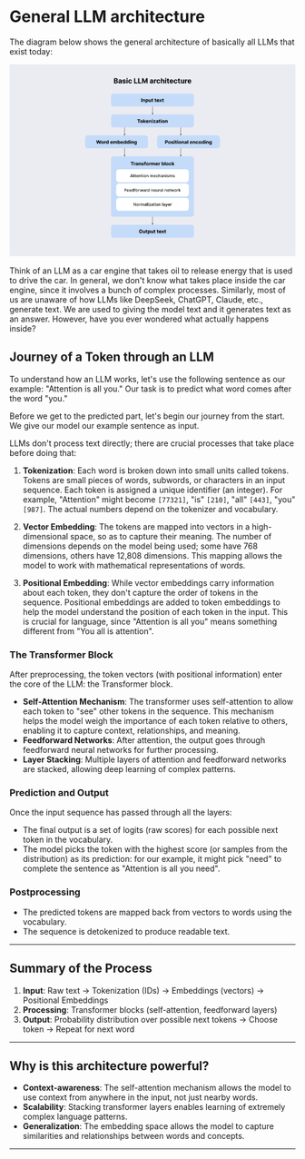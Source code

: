 # General LLM architecture
The diagram below shows the general architecture of basically all LLMs that exist today:

![Output examples](https://raw.githubusercontent.com/Cohegen/deepseek-from-scratch/main/deepseek_assets/Basic-LLM-architecture.webp)

Think of an LLM as a car engine that takes oil to release energy that is used to drive the car.
In general, we don't know what takes place inside the car engine, since it involves a bunch of complex processes. Similarly, most of us are unaware of how LLMs like DeepSeek, ChatGPT, Claude, etc., generate text. We are used to giving the model text and it generates text as an answer. However, have you ever wondered what actually happens inside?

## Journey of a Token through an LLM
To understand how an LLM works, let's use the following sentence as our example: "Attention is all you."
Our task is to predict what word comes after the word "you."

Before we get to the predicted part, let's begin our journey from the start. We give our model our example sentence as input.

LLMs don't process text directly; there are crucial processes that take place before doing that:

1. **Tokenization**: Each word is broken down into small units called tokens. Tokens are small pieces of words, subwords, or characters in an input sequence. Each token is assigned a unique identifier (an integer). For example, "Attention" might become `[77321]`, "is" `[210]`, "all" `[443]`, "you" `[987]`. The actual numbers depend on the tokenizer and vocabulary.

2. **Vector Embedding**: The tokens are mapped into vectors in a high-dimensional space, so as to capture their meaning. The number of dimensions depends on the model being used; some have 768 dimensions, others have 12,808 dimensions. This mapping allows the model to work with mathematical representations of words.

3. **Positional Embedding**: While vector embeddings carry information about each token, they don't capture the order of tokens in the sequence. Positional embeddings are added to token embeddings to help the model understand the position of each token in the input. This is crucial for language, since "Attention is all you" means something different from "You all is attention".

### The Transformer Block
After preprocessing, the token vectors (with positional information) enter the core of the LLM: the Transformer block.

- **Self-Attention Mechanism**: The transformer uses self-attention to allow each token to "see" other tokens in the sequence. This mechanism helps the model weigh the importance of each token relative to others, enabling it to capture context, relationships, and meaning.
- **Feedforward Networks**: After attention, the output goes through feedforward neural networks for further processing.
- **Layer Stacking**: Multiple layers of attention and feedforward networks are stacked, allowing deep learning of complex patterns.

### Prediction and Output
Once the input sequence has passed through all the layers:

- The final output is a set of logits (raw scores) for each possible next token in the vocabulary.
- The model picks the token with the highest score (or samples from the distribution) as its prediction: for our example, it might pick "need" to complete the sentence as "Attention is all you need".

### Postprocessing
- The predicted tokens are mapped back from vectors to words using the vocabulary.
- The sequence is detokenized to produce readable text.

---

## Summary of the Process

1. **Input**: Raw text → Tokenization (IDs) → Embeddings (vectors) → Positional Embeddings
2. **Processing**: Transformer blocks (self-attention, feedforward layers)
3. **Output**: Probability distribution over possible next tokens → Choose token → Repeat for next word

---

## Why is this architecture powerful?

- **Context-awareness**: The self-attention mechanism allows the model to use context from anywhere in the input, not just nearby words.
- **Scalability**: Stacking transformer layers enables learning of extremely complex language patterns.
- **Generalization**: The embedding space allows the model to capture similarities and relationships between words and concepts.

---

